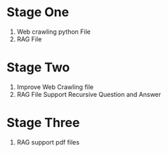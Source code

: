 # Stage One
1. Web crawling python File
2. RAG File

# Stage Two
1. Improve Web Crawling file
2. RAG File Support Recursive Question and Answer

# Stage Three
1. RAG support pdf files
   
